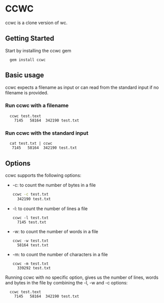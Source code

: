 
# CCWC
ccwc is a clone version of wc.

## Getting Started
Start by installing the ccwc gem
```
  gem install ccwc
```

## Basic usage
ccwc expects a filename as input or can read from the standard input if no filename is provided.

### Run ccwc with a filename

```
  ccwc test.text
    7145   58164  342190 test.txt
```

### Run ccwc with the standard input

```
  cat test.txt | ccwc
   7145   58164  342190 test.txt
```


## Options

ccwc supports the following options:
- -c: to count the number of bytes in a file
  ```bash
  ccwc -c test.txt
    342190 test.txt
  ```
- -l: to count the number of lines a file
  ```
  ccwc -l test.txt
    7145 test.txt
  ```
- -w: to count the number of words in a file
  ```
  ccwc -w test.txt
    58164 test.txt
  ```
- -m: to count the number of characters in a file
  ```
  ccwc -m test.txt
    339292 test.txt
  ```

Running ccwc with no specific option, gives us the number of lines, words and bytes in the file by combining the -l, -w and -c options:
```
  ccwc test.text
    7145   58164  342190 test.txt
```
